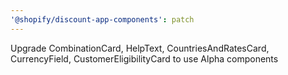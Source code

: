 ```yaml
---
'@shopify/discount-app-components': patch
---
```


Upgrade CombinationCard, HelpText, CountriesAndRatesCard, CurrencyField, CustomerEligibilityCard to use Alpha components
